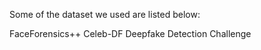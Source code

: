 Some of the dataset we used are listed below:

FaceForensics++
Celeb-DF
Deepfake Detection Challenge
